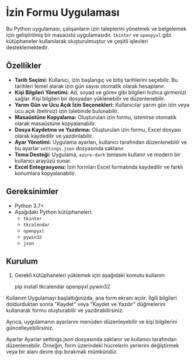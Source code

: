 # İzin Formu Uygulaması

Bu Python uygulaması, çalışanların izin taleplerini yönetmek ve belgelemek için geliştirilmiş bir masaüstü uygulamasıdır. `tkinter` ve `openpyxl` gibi kütüphaneler kullanılarak oluşturulmuştur ve çeşitli işlevleri desteklemektedir.

## Özellikler

- **Tarih Seçimi:** Kullanıcı, izin başlangıç ve bitiş tarihlerini seçebilir. Bu tarihleri temel alarak izin gün sayısı otomatik olarak hesaplanır.
- **Kişi Bilgileri Yönetimi:** Ad, soyad ve görev gibi bilgileri hızlıca girmenizi sağlar. Kişi bilgileri bir dosyadan yüklenebilir ve düzenlenebilir.
- **Yarım Gün ve Ucu Açık İzin Seçenekleri:** Kullanıcılar yarım gün izin veya ucu açık (belirsiz) izin talebinde bulunabilir.
- **Masaüstüne Kopyalama:** Oluşturulan izin formu, istenirse otomatik olarak masaüstüne kopyalanabilir.
- **Dosya Kaydetme ve Yazdırma:** Oluşturulan izin formu, Excel dosyası olarak kaydedilir ve yazdırılabilir.
- **Ayar Yönetimi:** Uygulama ayarları, kullanıcı tarafından düzenlenebilir ve bu ayarlar `settings.json` dosyasında saklanır.
- **Tema Desteği:** Uygulama, `azure-dark` temasını kullanır ve modern bir kullanıcı arayüzü sunar.
- **Excel Entegrasyonu:** İzin formları Excel formatında kaydedilir ve farklı konumlara kopyalanabilir.

## Gereksinimler

- Python 3.7+
- Aşağıdaki Python kütüphaneleri:
  - `tkinter`
  - `tkcalendar`
  - `openpyxl`
  - `pywin32`
  - `json`

## Kurulum

1. Gerekli kütüphaneleri yüklemek için aşağıdaki komutu kullanın:

   pip install tkcalendar openpyxl pywin32
   
Kullanım
Uygulamayı başlattığınızda, ana form ekranı açılır. İlgili bilgileri doldurduktan sonra "Kaydet" veya "Kaydet ve Yazdır" düğmelerini kullanarak formu oluşturabilir ve yazdırabilirsiniz.

Ayrıca, uygulamanın ayarlarını menüden düzenleyebilir ve kişi bilgilerini güncelleyebilirsiniz.

Ayarlar
Ayarlar settings.json dosyasında saklanır ve kullanıcı tarafından düzenlenebilir. Örneğin, form üzerindeki hücrelerin yerlerini değiştirmek veya bir alanı devre dışı bırakmak mümkündür.
